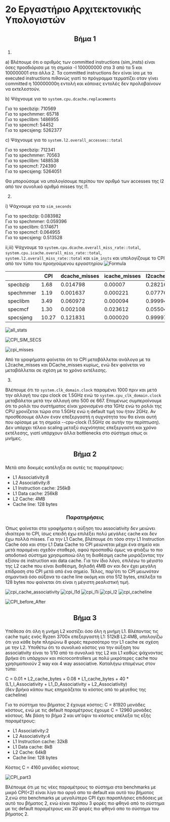 # 2ο Εργαστήριο Αρχιτεκτονικής Υπολογιστών
##  <p align="center"> Βήμα 1 </p>
1) 
a) Βλέπουμε ότι ο αριθμός των committed instructions (sim_insts) είναι όσες προσδιόρισα με τη σημαία -I 100000000 στα 3 από τα 5 και 100000001 στα άλλα 2. Τα committed instructions δεν είναι ίσα με τα executed instructions πιθανώς γιατί το πρόγραμμα τερματίζει οταν γίνει committed η 100000000η εντολή και κάποιες εντολές δεν προλαβαίνουν να εκτελεστούν.

b) Ψάχνουμε για το ```system.cpu.dcache.replacements``` 

Για το specbzip: 710569  
Για το spechmmer: 65718   
Για το speclibm: 1486955    
Για το specmcf: 54452   
Για το specsjeng: 5262377  

c) Ψάχνουμε για το ```system.l2.overall_accesses::total``` 

Για το specbzip: 712341  
Για το spechmmer: 70563   
Για το speclibm: 1488538    
Για το specmcf: 724390   
Για το specsjeng: 5264051  

Θα μπορούσαμε να υπολογίσουμε περίπου τον αριθμό των accesses της l2 από τον συνολικό αριθμό misses της l1.


2)

i) Ψάχνουμε για το ```sim_seconds``` 

Για το specbzip: 0.083982  
Για το spechmmer: 0.059396   
Για το speclibm: 0.174671    
Για το specmcf: 0.064955   
Για το specsjeng: 0.513528

ii,iii) Ψάχνουμε τα ```system.cpu.dcache.overall_miss_rate::total```, ```system.cpu.icache.overall_miss_rate::total```, ```system.l2.overall_miss_rate::total``` και ```sim_insts``` και υπολογίζουμε το CPI από τον τύπο του προηγούμενου εργαστηρίου ![Formula](https://user-images.githubusercontent.com/43075884/143724729-b66cb8b2-3c21-4102-a2a6-818282ddf972.png)  

|           | CPI   | dcache_misses | icache_misses | l2cache_misses | sim_insts |
|-----------|-------|---------------|---------------|----------------|-----------|
| specbzip  | 1.68  | 0.014798      | 0.00007       | 0.282163       | 100000001 |
| spechmmer | 1.19  | 0.001637      | 0.000221      | 0.077760       | 100000000 |
| speclibm  | 3.49  | 0.060972      | 0.000094      | 0.999944       | 100000000 |
| specmcf   | 1.30  | 0.002108      | 0.023612      | 0.055046       | 100000001 |
| specsjeng | 10.27 | 0.121831      | 0.000020      | 0.999972       | 100000000 |

![all_stats](https://user-images.githubusercontent.com/43075884/146436989-68ec1116-dad1-4412-98b0-e90d8698bb4a.png)

![CPI_SIM_SECS](https://user-images.githubusercontent.com/43075884/146447084-656ad01b-df69-4cc0-a797-d6ec73b3d787.png)

![cpi_misses](https://user-images.githubusercontent.com/43075884/146447837-ba32114b-3329-48b3-b7ef-632e5217d5ab.png)


Από τα γραφήματα φαίνεται ότι το CPI μεταβάλλεται ανάλογα με τα L2cache_misses και DCache_misses κυρίως, ενώ δεν φαίνεται να μεταβάλλεται σε σχέση με το χρόνο εκτέλεσης.

3)
Bλέπουμε ότι το ```system.clk_domain.clock``` παραμένει 1000 πριν και μετά την αλλαγή του cpu clock σε 1.5GHz ενώ το ```system.cpu_clk_domain.clock``` μεταβάλεται μετά την αλλαγή απο 500 σε 667. Επομένως συμπεραίνουμε ότι το ρολόι του συστήματος είναι χρονισμένο στα 1GHz ενώ το ρολόι της CPU χρονίζεται τώρα στα 1.5GHz ενώ η default τιμή του ήταν 2GHz. Αν προσθέσουμε άλλον έναν επεξεργαστή η συχνότητα του θα είναι αυτή που ορίσαμε με τη σημαία --cpu-clock (1.5GHz σε αυτήν την περίπτωση). Δεν υπάρχει τέλειο scaling μεταξύ συχνότητας επεξεργαστή και χρόνο εκτέλεσης, γιατί υπάρχουν άλλα bottlenecks στο σύστημα οπως οι μνήμες.

##  <p align="center"> Βήμα 2 </p>
Μετά απο δοκιμές κατέληξα σε αυτές τις παραμέτρους:
* L1 Associativity:8
* L2 Associativity:8
* L1 Instruction cache: 256kB
* L1 Data cache: 256kB
* L2 Cache: 4MB
* Cache line: 128 bytes

### <p align="center"> Παρατηρήσεις </p>

Όπως φαίνεται στα γραφήματα η αύξηση του associativity δεν μειώνει ιδιαίτερα το CPI, ίσως επειδή έχω επιλέξει πολύ μεγάλες cache και δεν έχω πολλά misses. Για την L1 Cache, βλέπουμε ότι τόσο στην L1 Instruction Cache όσο και στην L1 Data Cache το CPI μειώνεται μέχρι ένα σημείο και μετά παραμένει σχεδόν σταθερό, αφού προσπαθώ όμως να φτιάξω το πιο αποδοτικό σύστημα χρησιμοποιώ όλη τη διαθέσιμη cache μοιράζοντας την εξίσου σε instruction και data cache. Για τον ίδιο λόγο, επιλέγω το μέγιστο της L2 cache που είναι διαθέσιμη, δηλαδή 4MB αν και δεν έχει μεγάλη επίδραση στο CPI μετά από ένα σημείο. Τέλος, παρ'ότι το CPI μειωνόταν σημαντικά όσο αύξανα το cache line ακόμη και στα 512 bytes, επέλεξα τα 128 bytes που φαίνεται ότι είναι η μέγιστη ρεαλιστική τιμή.

![cpi_cache_associativity](https://user-images.githubusercontent.com/43075884/146441738-76eafe0a-7fbe-46fd-9418-418945c01c5b.png)
![cpi_l1d](https://user-images.githubusercontent.com/43075884/146443728-3be5cc38-8383-4870-96a4-a77124526b8f.png)
![cpi_l1i](https://user-images.githubusercontent.com/43075884/146443740-3aa6dec9-2b29-49c6-9236-54553d1fc06b.png)
![cpi_l2](https://user-images.githubusercontent.com/43075884/146444259-6531c25a-99e5-4523-aefa-68e0c6ce904d.png)
![cpi_cacheline](https://user-images.githubusercontent.com/43075884/146445790-77de0723-e5e1-4593-81db-56baa856f4fe.png)

![CPI_before_After](https://user-images.githubusercontent.com/43075884/146448150-50f35297-4c7a-49b4-b6d5-5b680b510c0d.png)

##  <p align="center"> Βήμα 3 </p>

Υπέθεσα ότι όλη η μνήμη L2 κοστίζει όσο όλη η μνήμη L1. Βλέποντας τις cache τιμές ενός Ryzen 3700x επεξεργαστή L1: 512kB L2:4MB, υπολογίζω ότι για κάθε byte πληρώνω 8 φορές περισσότερο την L1 cache σε σχέση με την L2. Υποθέτω ότι το συνολικό κόστος για την αύξηση του associativity είναι το 1/10 από το συνολικό της L2 και L1 καθώς ψάχνοντας βρήκα ότι υπάρχουν και microcontrollers με πολύ μικρότερες cache που χρησιμοποιούν 2 way και 4 way associative.
Καταλήγω επομένως στον τύπο:

C = 0.01 \* L2_cache_bytes + 0.08 \* L1_cache_bytes + 40 \* (L1_I_Associativity + L1_D_Associativity + L2_Associativity)   
(δεν βρήκα κάπου πως επηρεάζεται το κόστος από το μέγεθος της cacheline)

Για το σύστημα του βήματος 2 έχουμε κόστος: C = 81920 μονάδες κόστους, ενώ με τις default παραμέτρους έχουμε C = 12960 μονάδες κόστους. Με βάση το βήμα 2 και υπ'όψιν το κόστος επέλεξα τις εξής παραμέτρους:

* L1 Associativity:2
* L2 Associativity:4
* L1 Instruction cache: 32kB
* L1 Data cache: 8kB
* L2 Cache: 64kB
* Cache line: 128 bytes

Κόστος C =  4160 μονάδες κόστους

![CPI_part3](https://user-images.githubusercontent.com/43075884/146561452-f3232d8e-0113-452f-b6f3-10cba4dc351e.png)

Βλέπουμε ότι με τις νέες παραμέτρους το σύστημα στα benchmarks με μικρό CPI(<2) είναι λίγο πιο αργό απο το default και αυτό του βήματος 2,ενώ στα benchmarks με μεγαλύτερο CPI έχει παραπλήσιες επιδόσεις με αυτό του βήματος 2, ενώ είναι περίπου 3 φορές πιο φθηνό από το σύστημα με τις default παραμέτρους και 20 φορές πιο φθηνό απο το σύστημα του βήματος 2.
